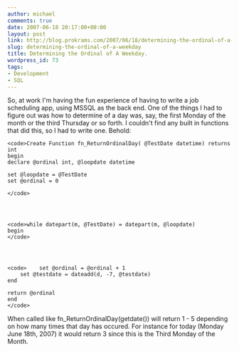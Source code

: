 ```yaml
---
author: michael
comments: true
date: 2007-06-18 20:17:00+00:00
layout: post
link: http://blog.prokrams.com/2007/06/18/determining-the-ordinal-of-a-weekday/
slug: determining-the-ordinal-of-a-weekday
title: Determining the Ordinal of A Weekday.
wordpress_id: 73
tags:
- Development
- SQL
---
```


So, at work I'm having the fun experience of having to write a job scheduling app, using MSSQL as the back end.  One of the things I had to figure out was how to determine of a day was, say, the first Monday of the month or the third Thursday or so forth.  I couldn't find any built in functions that did this, so I had to write one.  Behold:

    
    <code>Create Function fn_ReturnOrdinalDay( @TestDate datetime) returns int
    begin
    declare @ordinal int, @loopdate datetime
    
    set @loopdate = @TestDate
    set @ordinal = 0
    
    </code>



    
    <code>while datepart(m, @TestDate) = datepart(m, @loopdate)
    begin
    </code>



    
    <code>    set @ordinal = @ordinal + 1
        set @testdate = dateadd(d, -7, @testdate)
    end
    
    return @ordinal
    end
    </code>


When called like fn_ReturnOrdinalDay(getdate()) will return 1 - 5 depending on how many times that day has occured.  For instance for today (Monday June 18th, 2007) it would return 3 since this is the Third Monday of the Month.
